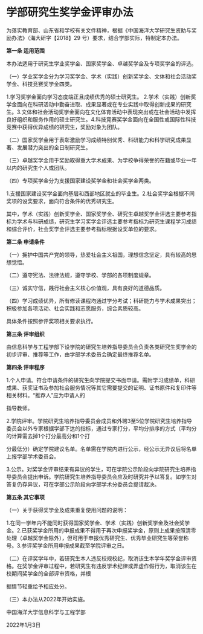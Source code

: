 # 学部研究生奖学金评审办法

为落实教育部、山东省和学校有关文件精神，根据《中国海洋大学研究生资助与奖励办法》（海大研字【2018】29 号）要求，结合学部实际，特制定本办法。

**第一条 适用范围**

本办法适用于研究生学业奖学金、国家奖学金、卓越奖学金及专项奖学金的评选。

（一）学业奖学金分为学习奖学金、学术（实践）创新奖学金、文体和社会活动奖学金、科技竞赛奖学金四类。

1.学习奖学金面向学习态度端正且成绩优秀的硕士研究生。 2.学术（实践）创新奖学金面向在科研活动中勤奋进取、成果显著或在专业实践中取得创新成果的研究生。3.文体和社会活动奖学金面向在文化体育活动中表现突出或在社会活动中发挥良好组织和服务作用的硕士研究生。4.科技竞赛奖学金面向在全国性或国际性科技竞赛中获得优异成绩的研究生，奖励对象为团队。

（二）国家奖学金用于表彰激励学习成绩特别优秀、科研能力和科学研究成果显著、发展潜力突出的全日制研究生。

（三）卓越奖学金用于奖励取得重大学术成果、为学校争得荣誉的在籍或毕业一年以内的研究生个人或团队。

（四）专项奖学金分为支援国家建设奖学金和社会奖学金两类。

1.支援国家建设奖学金面向基层和西部地区就业的毕业生。2.社会奖学金根据不同奖项的设奖要求，面向符合条件的优秀研究生。

其中，学术（实践）创新奖学金、国家奖学金、研究生卓越奖学金评选主要参考指标为学术与科研成绩，研究生学习奖学金评选主要参考指标为研究生课程学习成绩和综合评价，社会奖学金评选主要参考指标根据设奖单位的要求。

**第二条 申请条件**

（一）拥护中国共产党的领导，热爱社会主义祖国，理想信念坚定，具有较高的思想觉悟。

（二）遵守宪法、法律法规，遵守学校、学部的各项制度规章。

（三）诚实守信，践行社会主义核心价值观，具有良好的道德品质。

（四）学习成绩优异，所有修读课程均通过学分考试；科研能力与学术成果突出；积极参加各项活动、社会实践和志愿服务，综合素质较高。

具体条件按照参评奖项相关要求执行。

**第三条 评审组织**

由信息科学与工程学部下设学院的研究生培养指导委员会负责各类研究生奖学金的初步评审、推荐等工作，由学部学术委员会确定最终推荐名单。

**第四条 评审程序**

1.个人申请。符合申请条件的研究生向学院提交书面申请。需附学习成绩单，科研成果、获奖证书及参加社会服务情况等其它需要提交的证明、证书原件和复印件等相关材料。“推荐人”应为申请人的

指导教师。

2.学院评审。学院研究生培养指导委员会成员和外聘3至5位学院研究生培养指导委员会以外专家根据学部下达的指标，通过专家打分，平均分排序的方式（平均分的计算需去掉1个打分最高分和1个打

分最低分）确定学院建议名单。名单需在学院内进行公示，经公示无异议后将名单上报学部学术委员会。

3.公示。对奖学金评审结果有异议的学生，可在学院公示阶段向学院研究生培养指导委员会提出申诉。学院研究生培养指导委员会应及时研究并予以答复。如学生对答复仍存异议，可在学部公示阶段向学部学术分委员会提请裁决。

**第五条 其它事项**

（一）关于获得奖学金及成果重复使用问题的说明：

1.在同一学年内不能同时获得国家奖学金、学术（实践）创新奖学金及社会奖学金。2.已获奖学金所用的申报成果不得用于再次申报奖学金，原则上成果按照清零处理（卓越奖学金除外），但可用于申报优秀研究生、优秀毕业研究生等荣誉称号。3.参评奖学金所用申报成果截至学院评审之日。

（二）在评奖学年中，若研究生本人违反校规校纪，取消该生本学年奖学金评审资格。在奖学金评审过程中，若研究生有违反学术纪律或弄虚作假行为，取消该生在校期间奖学金的全部评审资格，并根

据情节轻重给予相应处分。

（三）本办法从2022年开始实施。

中国海洋大学信息科学与工程学部

2022年1月3日
